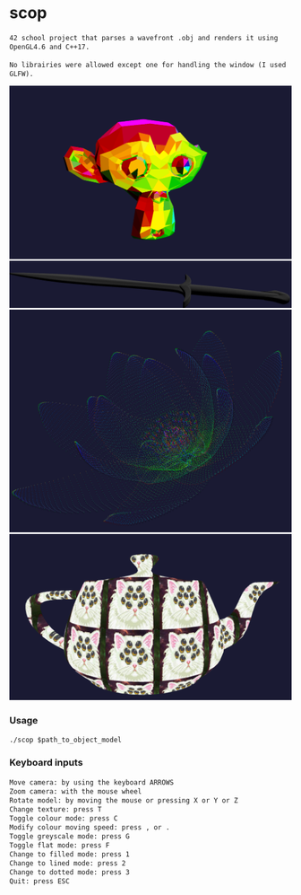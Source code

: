 # scop
```
42 school project that parses a wavefront .obj and renders it using OpenGL4.6 and C++17.

No librairies were allowed except one for handling the window (I used GLFW).
```
![monkey model color_flat](assets/screenshots/monkey-color-flat.png "monkey model - flat colour mode")
![sword_model_greyscale](assets/screenshots/sword-grey.png "sword model - smooth greyscale mode")
![lotus_model_dots](assets/screenshots/lotus-dots.png "lotus model - dots mode")
![teapot model_kitten texture](assets/screenshots/teapot-kitten.png "teapot - kitten texture mode")

### Usage
```
./scop $path_to_object_model
```
### Keyboard inputs
```
Move camera: by using the keyboard ARROWS
Zoom camera: with the mouse wheel
Rotate model: by moving the mouse or pressing X or Y or Z
Change texture: press T
Toggle colour mode: press C
Modify colour moving speed: press , or .
Toggle greyscale mode: press G
Toggle flat mode: press F
Change to filled mode: press 1
Change to lined mode: press 2
Change to dotted mode: press 3
Quit: press ESC
```
